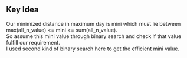 ## Key Idea
Our minimized distance in maximum day is <p4>mini</p4> which must lie between max(all_n_value) <= mini <= sum(all_n_value).<br>
So assume this mini value through binary search and check if that value fulfill our requirement.<br>
I used second kind of binary search here to get the efficient <p4>mini</p4> value.
